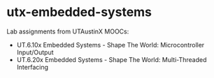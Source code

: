 # utx-embedded-systems

Lab assignments from UTAustinX MOOCs:

- UT.6.10x Embedded Systems - Shape The World: Microcontroller Input/Output
- UT.6.20x Embedded Systems - Shape The World: Multi-Threaded Interfacing
